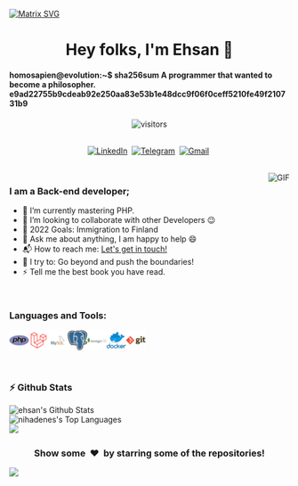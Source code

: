 [![Matrix SVG](http://25.media.tumblr.com/4b3b0287ca43ce1021340cd692f65f9f/tumblr_mj7iufgKNi1qghl49o1_500.gif)](https://t.me/philosopher_coder) 
<p>
  <h1 align="center"><b>Hey folks, I'm Ehsan 👋</b></h1>
</p>

<p>
  <h4 align="left"><b>
    homosapien@evolution:~$ </b>sha256sum
A programmer that wanted to become a philosopher.
    <br>
e9ad22755b9cdeab92e250aa83e53b1e48dcc9f06f0ceff5210fe49f210731b9
    </h4>
</p>
<p align="center">
    <img align="center" alt="visitors" src="https://profile-counter.glitch.me/ehsanamd/count.svg" />
</p>
<p align="center">
  
<br>
<a href="https://www.linkedin.com/in/ehsan-amd72"><img src="https://img.shields.io/badge/linkedin-%230077B5.svg?&style=for-the-badge&logo=linkedin&logoColor=white" alt="LinkedIn" /></a>&nbsp;
<a href="https://t.me/philosopher_coder"><img src="https://upload.wikimedia.org/wikipedia/commons/d/dd/Telegram_alternative_logo.svg" alt="Telegram" /></a>&nbsp;
<a href="mailto:eahmadikian@gmail.com?subject=Hello, Ehsan"><img src="https://img.shields.io/badge/gmail-%23D14836.svg?&style=for-the-badge&logo=gmail&logoColor=white" alt="Gmail"/></a>&nbsp;
</p>

<br>

<img align="right" height="270px" alt="GIF" src="https://thumbs.gfycat.com/DependableLimitedHedgehog-size_restricted.gif" />

### I am a Back-end developer;
- 🌱 I’m currently mastering PHP.
- 👯 I’m looking to collaborate with other Developers :wink:
- 🥅 2022 Goals: Immigration to Finland
- 💬 Ask me about anything, I am happy to help :smile:
- 📬 How to reach me: [Let's get in touch!][linkedin]
- 🧗 I try to: Go beyond and push the boundaries!
- ⚡ Tell me the best book you have read.

<br>

### Languages and Tools: 

<img align="left" alt="PHP" width="35px" src="https://raw.githubusercontent.com/github/explore/80688e429a7d4ef2fca1e82350fe8e3517d3494d/topics/php/php.png" />
<img align="left" alt="Laravel" width="35px" src="https://raw.githubusercontent.com/github/explore/80688e429a7d4ef2fca1e82350fe8e3517d3494d/topics/laravel/laravel.png" />
<img align="left" alt="MySQL" width="35px" src="https://raw.githubusercontent.com/github/explore/80688e429a7d4ef2fca1e82350fe8e3517d3494d/topics/mysql/mysql.png" />
<img align="left" alt="Postgresql" width="35px" src="https://raw.githubusercontent.com/github/explore/80688e429a7d4ef2fca1e82350fe8e3517d3494d/topics/postgresql/postgresql.png" />
<img align="left" alt="MongoDB" width="35px" src="https://raw.githubusercontent.com/github/explore/80688e429a7d4ef2fca1e82350fe8e3517d3494d/topics/mongodb/mongodb.png" />
<img align="left" alt="Docker" width="35px" src="https://raw.githubusercontent.com/github/explore/80688e429a7d4ef2fca1e82350fe8e3517d3494d/topics/docker/docker.png" />
<img align="left" alt="Git" width="35px" src="https://raw.githubusercontent.com/github/explore/80688e429a7d4ef2fca1e82350fe8e3517d3494d/topics/git/git.png" />

<br>
<br>
<br>
<br>


### :zap: Github Stats

  <img align="left" src="https://github-readme-stats.sumanth-talluri.vercel.app/api?username=ehsanamd&show_icons=true&title_color=fff&icon_color=79ff97&text_color=efefef&bg_color=24292e" alt="ehsan's Github Stats" width="60%">
  
<img src="https://github-readme-stats.vercel.app/api/top-langs/?username=ehsanamd&theme=tokyonight" width="37%" alt="nihadenes's Top Languages">


<br>
<a href="http://www.github.com/ehsanamd"><img src="https://github-readme-streak-stats.herokuapp.com/?user=ehsanamd&stroke=ffffff&background=1c1917&ring=0891b2&fire=0891b2&currStreakNum=ffffff&currStreakLabel=0891b2&sideNums=ffffff&sideLabels=ffffff&dates=ffffff&hide_border=true" /></a>
<br>

<div align="center">
<h3 align="center">Show some &nbsp;❤️&nbsp; by starring some of the repositories!</h3>
</div><img src="https://github.com/punitkmryh/punitkmryh/blob/master/wave.svg" />

[twitter]: https://twitter.com/ehsan_amd72
[linkedin]: https://www.linkedin.com/in/ehsan-amd72/

